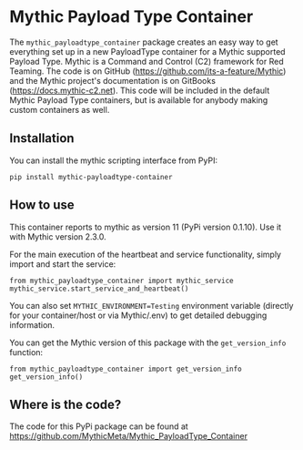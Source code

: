 # Mythic Payload Type Container

The `mythic_payloadtype_container` package creates an easy way to get everything set up in a new PayloadType container for a Mythic supported Payload Type. Mythic is a Command and Control (C2) framework for Red Teaming. The code is on GitHub (https://github.com/its-a-feature/Mythic) and the Mythic project's documentation is on GitBooks (https://docs.mythic-c2.net). This code will be included in the default Mythic Payload Type containers, but is available for anybody making custom containers as well.

## Installation

You can install the mythic scripting interface from PyPI:

```
pip install mythic-payloadtype-container
```

## How to use

This container reports to mythic as version 11 (PyPi version 0.1.10). Use it with Mythic version 2.3.0.

For the main execution of the heartbeat and service functionality, simply import and start the service:
```
from mythic_payloadtype_container import mythic_service
mythic_service.start_service_and_heartbeat()
```
You can also set `MYTHIC_ENVIRONMENT=Testing` environment variable (directly for your container/host or via Mythic/.env) to get detailed debugging information.

You can get the Mythic version of this package with the `get_version_info` function:
```
from mythic_payloadtype_container import get_version_info
get_version_info()
```

## Where is the code?

The code for this PyPi package can be found at https://github.com/MythicMeta/Mythic_PayloadType_Container 
